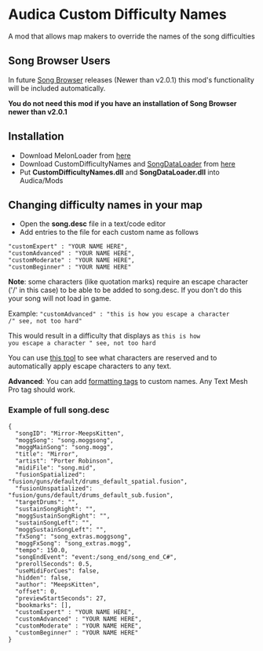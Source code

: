# Audica Custom Difficulty Names
A mod that allows map makers to override the names of the song difficulties

## Song Browser Users
In future [Song Browser](https://github.com/octoberU/SongBrowser) releases (Newer than v2.0.1) this mod's functionality will be included automatically.

<b>You do not need this mod if you have an installation of Song Browser newer than v2.0.1</b>

## Installation
* Download MelonLoader from [here](https://github.com/HerpDerpinstine/MelonLoader/releases/latest)
* Download CustomDifficultyNames and [SongDataLoader](https://github.com/MeepsKitten/CustomSongDataLoader) from [here](https://github.com/meepsalot69/Audica-CustomDifficultyNames/releases/latest)
* Put **CustomDifficultyNames.dll** and **SongDataLoader.dll** into Audica/Mods

## Changing difficulty names in your map
* Open the **song.desc** file in a text/code editor
* Add entries to the file for each custom name as follows
<pre><code>"customExpert" : "YOUR NAME HERE",
"customAdvanced" : "YOUR NAME HERE",
"customModerate" : "YOUR NAME HERE",
"customBeginner" : "YOUR NAME HERE"
</code></pre>

**Note**: some characters (like quotation marks) require an escape character ('/' in this case) to be able to be added to song.desc. If you don't do this your song will not load in game.

Example:
<code>"customAdvanced" : "this is how you escape a character /" see, not too hard"</code>

This would result in a difficulty that displays as <code>this is how you escape a character " see, not too hard</code>

You can use [this tool](https://www.freeformatter.com/json-escape.html) to see what characters are reserved and to automatically apply escape characters to any text.

**Advanced**: You can add [formatting tags](http://digitalnativestudios.com/textmeshpro/docs/rich-text/) to custom names. Any Text Mesh Pro tag should work.

### Example of full song.desc
<pre><code>{
  "songID": "Mirror-MeepsKitten",
  "moggSong": "song.moggsong",
  "moggMainSong": "song.mogg",
  "title": "Mirror",
  "artist": "Porter Robinson",
  "midiFile": "song.mid",
  "fusionSpatialized": "fusion/guns/default/drums_default_spatial.fusion",
  "fusionUnspatialized": "fusion/guns/default/drums_default_sub.fusion",
  "targetDrums": "",
  "sustainSongRight": "",
  "moggSustainSongRight": "",
  "sustainSongLeft": "",
  "moggSustainSongLeft": "",
  "fxSong": "song_extras.moggsong",
  "moggFxSong": "song_extras.mogg",
  "tempo": 150.0,
  "songEndEvent": "event:/song_end/song_end_C#",
  "prerollSeconds": 0.5,
  "useMidiForCues": false,
  "hidden": false,
  "author": "MeepsKitten",
  "offset": 0,
  "previewStartSeconds": 27,
  "bookmarks": [],
  "customExpert" : "YOUR NAME HERE",
  "customAdvanced" : "YOUR NAME HERE",
  "customModerate" : "YOUR NAME HERE",
  "customBeginner" : "YOUR NAME HERE"
}
</code></pre>
